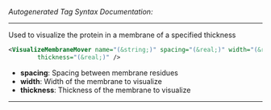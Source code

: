 <!-- THIS IS AN AUTOGENERATED FILE: Don't edit it directly, instead change the schema definition in the code itself. -->

_Autogenerated Tag Syntax Documentation:_

---
Used to visualize the protein in a membrane of a specified thickness

```xml
<VisualizeMembraneMover name="(&string;)" spacing="(&real;)" width="(&real;)"
        thickness="(&real;)" />
```

-   **spacing**: Spacing between membrane residues
-   **width**: Width of the membrane to visualize
-   **thickness**: Thickness of the membrane to visualize

---
